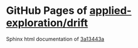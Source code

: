 GitHub Pages of [applied-exploration/drift](https://github.com/applied-exploration/drift.git)
===
Sphinx html documentation of [3a13443a](https://github.com/applied-exploration/drift/tree/3a13443a1006bdd662e6f369d539b2a94ea23a6d)
